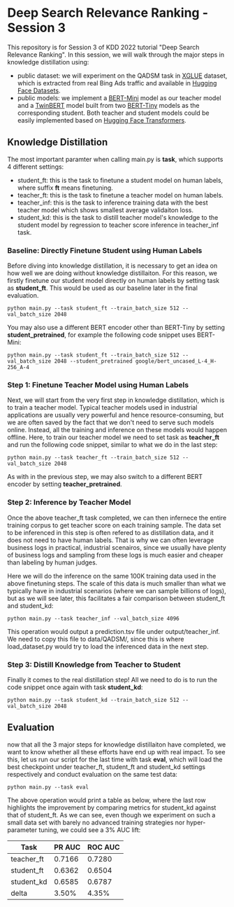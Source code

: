 # Deep Search Relevance Ranking - Session 3 
This repository is for Session 3 of KDD 2022 tutorial "Deep Search Relevance Ranking". In this session, we will walk through the major steps in knowledge distillation using:
* public dataset: we will experiment on the QADSM task in [XGLUE](https://huggingface.co/datasets/xglue) dataset, which is extracted from real Bing Ads traffic and available in [Hugging Face Datasets](https://huggingface.co/docs/datasets/index).
* public models: we implement a [BERT-Mini](https://huggingface.co/google/bert_uncased_L-4_H-256_A-4) model as our teacher model and a [TwinBERT](https://arxiv.org/abs/2002.06275) model built from two [BERT-Tiny](https://huggingface.co/google/bert_uncased_L-2_H-128_A-2) models as the corresponding student. Both teacher and student models could be easily implemented based on [Hugging Face Transformers](https://huggingface.co/docs/transformers/main/en/index). 

## Knowledge Distillation
The most important paramter when calling main.py is **task**, which supports 4 different settings:
* student_ft: this is the task to finetune a student model on human labels, where suffix **ft** means finetuning.
* teacher_ft: this is the task to finetune a teacher model on human labels.
* teacher_inf: this is the task to inference training data with the best teacher model which shows smallest average validaiton loss.
* student_kd: this is the task to distill teacher model's knowledge to the student model by regression to teacher score inference in teacher_inf task.

### Baseline: Directly Finetune Student using Human Labels
Before diving into knowledge distillation, it is necessary to get an idea on how well we are doing without knowledge distillaiton. For this reason, we firstly finetune our student model directly on human labels by setting task as **student_ft**. This would be used as our baseline later in the final evaluation.
```
python main.py --task student_ft --train_batch_size 512 --val_batch_size 2048
```
You may also use a different BERT encoder other than BERT-Tiny by setting **student_pretrained**, for example the following code snippet uses BERT-Mini:
```
python main.py --task student_ft --train_batch_size 512 --val_batch_size 2048 --student_pretrained google/bert_uncased_L-4_H-256_A-4
```

### Step 1: Finetune Teacher Model using Human Labels
Next, we will start from the very first step in knowledge distillation, which is to train a teacher model. Typical teacher models used in industrial applications are usually very powerful and hence resource-consuming, but we are often saved by the fact that we don't need to serve such models online. Instead, all the training and inference on these models would happen offline. Here, to train our teacher model we need to set task as **teacher_ft** and run the following code snippet, similar to what we do in the last step: 
```
python main.py --task teacher_ft --train_batch_size 512 --val_batch_size 2048
```
As with in the previous step, we may also switch to a different BERT encoder by setting **teacher_pretrained**.

### Step 2: Inference by Teacher Model
Once the above teacher_ft task completed, we can then infernece the entire training corpus to get teacher score on each training sample. The data set to be inferenced in this step is often refered to as distillation data, and it does not need to have human labels. That is why we can often leverage business logs in practical, industrial scenairos, since we usually have plenty of business logs and sampling from these logs is much easier and cheaper than labeling by human judges. 

Here we will do the inference on the same 100K training data used in the above finetuning steps. The scale of this data is much smaller than what we typically have in industrial scenarios (where we can sample billions of logs), but as we will see later, this facilitates a fair comparison between student_ft and student_kd:
```
python main.py --task teacher_inf --val_batch_size 4096
```
This operation would output a prediction.tsv file under output/teacher_inf. We need to copy this file to data/QADSM/, since this is where load_dataset.py would try to load the inferenced data in the next step.

### Step 3: Distill Knowledge from Teacher to Student
Finally it comes to the real distillation step! All we need to do is to run the code snippet once again with task **student_kd**:
```
python main.py --task student_kd --train_batch_size 512 --val_batch_size 2048
```

## Evaluation
now that all the 3 major steps for knowledge distillaiton have completed, we want to know whether all these efforts have end up with real impact. To see this, let us run our script for the last time with task **eval**, which will load the best checkpoint under teacher_ft, student_ft and student_kd settings respectively and conduct evaluation on the same test data:
```
python main.py --task eval
```
The above operation would print a table as below, where the last row highlights the improvement by comparing metrics for student_kd against that of student_ft. As we can see, even though we experiment on such a small data set with barely no advanced training strategies nor hyper-parameter tuning, we could see a 3% AUC lift:

| Task | PR AUC | ROC AUC |
| ---- | ---- | ---- |
| teacher_ft | 0.7166 | 0.7280 |
| student_ft | 0.6362 | 0.6504 |
| student_kd | 0.6585 | 0.6787 |
| delta      | 3.50% |  4.35% |
